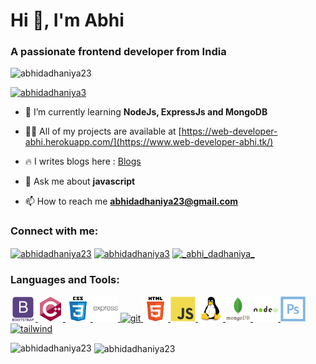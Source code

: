 <h1 align="left">Hi 👋, I'm Abhi</h1>
<h3 align="left">A passionate frontend developer from India</h3>

<p align="left"> <img src="https://komarev.com/ghpvc/?username=abhidadhaniya23&label=Profile%20views&color=0e75b6&style=flat" alt="abhidadhaniya23" /> </p>

<p align="left"> <a href="https://twitter.com/abhidadhaniya3" target="blank"><img src="https://img.shields.io/twitter/follow/abhidadhaniya3?logo=twitter&style=for-the-badge" alt="abhidadhaniya3" /></a> </p>

- 🌱 I’m currently learning **NodeJs, ExpressJs and MongoDB**

- 👨‍💻 All of my projects are available at [https://web-developer-abhi.herokuapp.com/](https://www.web-developer-abhi.tk/)

- 🔥 I writes blogs here : [Blogs](https://abhisblogs.hashnode.dev/)

- 💬 Ask me about **javascript**

- 📫 How to reach me **abhidadhaniya23@gmail.com**

<h3 align="left">Connect with me:</h3>
<p align="left">
<a href="https://dev.to/abhidadhaniya23" target="blank"><img align="center" src="https://cdn.jsdelivr.net/npm/simple-icons@3.0.1/icons/dev-dot-to.svg" alt="abhidadhaniya23" height="30" width="40" /></a>
<a href="https://twitter.com/abhidadhaniya3" target="blank"><img align="center" src="https://raw.githubusercontent.com/rahuldkjain/github-profile-readme-generator/master/src/images/icons/Social/twitter.svg" alt="abhidadhaniya3" height="30" width="40" /></a>
<a href="https://instagram.com/_abhi_dadhaniya_" target="blank"><img align="center" src="https://raw.githubusercontent.com/rahuldkjain/github-profile-readme-generator/master/src/images/icons/Social/instagram.svg" alt="_abhi_dadhaniya_" height="30" width="40" /></a>
</p>

<h3 align="left">Languages and Tools:</h3>
<p align="left"> <a href="https://getbootstrap.com" target="_blank"> <img src="https://raw.githubusercontent.com/devicons/devicon/master/icons/bootstrap/bootstrap-plain-wordmark.svg" alt="bootstrap" width="40" height="40"/> </a> <a href="https://www.w3schools.com/cpp/" target="_blank"> <img src="https://raw.githubusercontent.com/devicons/devicon/master/icons/cplusplus/cplusplus-original.svg" alt="cplusplus" width="40" height="40"/> </a> <a href="https://www.w3schools.com/css/" target="_blank"> <img src="https://raw.githubusercontent.com/devicons/devicon/master/icons/css3/css3-original-wordmark.svg" alt="css3" width="40" height="40"/> </a> <a href="https://expressjs.com" target="_blank"> <img src="https://raw.githubusercontent.com/devicons/devicon/master/icons/express/express-original-wordmark.svg" alt="express" width="40" height="40"/> </a> <a href="https://git-scm.com/" target="_blank"> <img src="https://www.vectorlogo.zone/logos/git-scm/git-scm-icon.svg" alt="git" width="40" height="40"/> </a> <a href="https://www.w3.org/html/" target="_blank"> <img src="https://raw.githubusercontent.com/devicons/devicon/master/icons/html5/html5-original-wordmark.svg" alt="html5" width="40" height="40"/> </a> <a href="https://developer.mozilla.org/en-US/docs/Web/JavaScript" target="_blank"> <img src="https://raw.githubusercontent.com/devicons/devicon/master/icons/javascript/javascript-original.svg" alt="javascript" width="40" height="40"/> </a> <a href="https://www.linux.org/" target="_blank"> <img src="https://raw.githubusercontent.com/devicons/devicon/master/icons/linux/linux-original.svg" alt="linux" width="40" height="40"/> </a> <a href="https://www.mongodb.com/" target="_blank"> <img src="https://raw.githubusercontent.com/devicons/devicon/master/icons/mongodb/mongodb-original-wordmark.svg" alt="mongodb" width="40" height="40"/> </a> <a href="https://nodejs.org" target="_blank"> <img src="https://raw.githubusercontent.com/devicons/devicon/master/icons/nodejs/nodejs-original-wordmark.svg" alt="nodejs" width="40" height="40"/> </a> <a href="https://www.photoshop.com/en" target="_blank"> <img src="https://raw.githubusercontent.com/devicons/devicon/master/icons/photoshop/photoshop-line.svg" alt="photoshop" width="40" height="40"/> </a> <a href="https://tailwindcss.com/" target="_blank"> <img src="https://www.vectorlogo.zone/logos/tailwindcss/tailwindcss-icon.svg" alt="tailwind" width="40" height="40"/> </a> </p>

<p><img align="left" src="https://github-readme-stats.vercel.app/api/top-langs?username=abhidadhaniya23&show_icons=true&locale=en&layout=compact" alt="abhidadhaniya23" /></p>

<p>&nbsp;<img align="center" src="https://github-readme-stats.vercel.app/api?username=abhidadhaniya23&show_icons=true&locale=en" alt="abhidadhaniya23" /></p>
